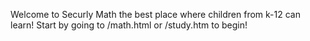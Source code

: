 Welcome to Securly Math the best place where children from k-12 can learn!
Start by going to /math.html or /study.htm to begin!
